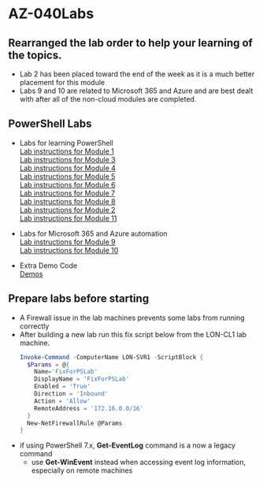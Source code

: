 # AZ-040Labs

## Rearranged the lab order to help your learning of the topics.
- Lab 2 has been placed toward the end of the week as it is a much better placement for this module
- Labs 9 and 10 are related to Microsoft 365 and Azure and are best dealt with after all of the non-cloud modules are completed.

## PowerShell Labs

- Labs for learning PowerShell  
  [Lab instructions for Module 1](PowerShell-Lab-01.md)<br>
  [Lab instructions for Module 3](PowerShell-Lab-03.md)<br>
  [Lab instructions for Module 4](PowerShell-Lab-04.md)<br>
  [Lab instructions for Module 5](PowerShell-Lab-05.md)<br>
  [Lab instructions for Module 6](PowerShell-Lab-06.md)<br>
  [Lab instructions for Module 7](PowerShell-Lab-07.md)<br>
  [Lab instructions for Module 8](PowerShell-Lab-08.md)<br>
  [Lab instructions for Module 2](PowerShell-Lab-02.md)<br>
  [Lab instructions for Module 11](PowerShell-Lab-11.md)<br>

- Labs for Microsoft 365 and Azure automation<br>
  [Lab instructions for Module 9](PowerShell-Lab-09.md)<br>
  [Lab instructions for Module 10](PowerShell-Lab-10.md)<br>
  
- Extra Demo Code<br>
  [Demos](xtraDemos.md#demo-code) <br>  



## Prepare labs before starting 
- A Firewall issue in the lab machines prevents some labs from running correctly
- After building a new lab run this fix script below from the LON-CL1 lab machine.<br> 
   ```PowerShell 
   Invoke-Command -ComputerName LON-SVR1 -ScriptBlock {
     $Params = @{
       Name='FixForPSLab'
       DisplayName = 'FixForPSLab' 
       Enabled = 'True' 
       Direction = 'Inbound' 
       Action = 'Allow'
       RemoteAddress = '172.16.0.0/16'
     }
     New-NetFirewallRule @Params
   }
   ```
<!-- 
# Define the CA server name
$caServer = "YourCAServerName"

# Define the CA name
$caName = "YourCAName"

# Create the new CRL
Invoke-Expression -Command "certutil -crl"

# Publish the new CRL
Invoke-Expression -Command "certutil -dspublish -f `"$env:windir\System32\CertSrv\CertEnroll\$($caServer)_$($caName).crl`""

Write-Host "New CRL has been created and published."
-->
   
- if using PowerShell 7.x, **Get-EventLog** command is a now a legacy command
  - use **Get-WinEvent** instead when accessing event log information, especially on remote machines
